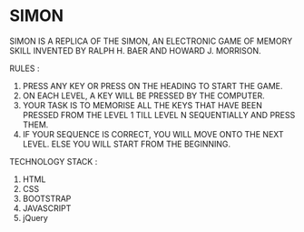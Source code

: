 # SIMON
SIMON IS A REPLICA OF THE SIMON, AN ELECTRONIC GAME OF MEMORY SKILL INVENTED BY RALPH H. BAER AND HOWARD J. MORRISON.

RULES : 
1. PRESS ANY KEY OR PRESS ON THE HEADING TO START THE GAME.
2. ON EACH LEVEL, A KEY WILL BE PRESSED BY THE COMPUTER.
3. YOUR TASK IS TO MEMORISE ALL THE KEYS THAT HAVE BEEN PRESSED FROM THE LEVEL 1 TILL LEVEL N SEQUENTIALLY AND PRESS THEM.
4. IF YOUR SEQUENCE IS CORRECT, YOU WILL MOVE ONTO THE NEXT LEVEL. ELSE YOU WILL START FROM THE BEGINNING.

TECHNOLOGY STACK :
1. HTML
2. CSS
3. BOOTSTRAP
4. JAVASCRIPT
5. jQuery
